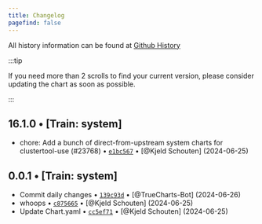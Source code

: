 ```yaml
---
title: Changelog
pagefind: false
---
```


All history information can be found at [Github History](https://github.com/truecharts/charts/commits/master/charts/system/intel-device-plugins-operator)

:::tip

If you need more than 2 scrolls to find your current version, please consider updating the chart as soon as possible.

:::

## 16.1.0 • [Train: system]

- chore: Add a bunch of direct-from-upstream system charts for clustertool-use (#23768) • [`e1bc567`](https://github.com/truecharts/charts/commit/e1bc5676c686f29322d66bd7e71f4c41c411ecf5) • [@Kjeld Schouten] (2024-06-25)

## 0.0.1 • [Train: system]

- Commit daily changes • [`139c93d`](https://github.com/truecharts/charts/commit/139c93ddea0f96bca5e2ef73b1a729151877b491) • [@TrueCharts-Bot] (2024-06-26)
- whoops • [`c875665`](https://github.com/truecharts/charts/commit/c87566573aa13a9cb13322662a35740a5afabe31) • [@Kjeld Schouten] (2024-06-25)
- Update Chart.yaml • [`cc5ef71`](https://github.com/truecharts/charts/commit/cc5ef71bd54c65d974443ad1606d68035ce2b175) • [@Kjeld Schouten] (2024-06-25)

